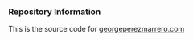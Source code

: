 ### Repository Information
This is the source code for [georgeperezmarrero.com](http://georgeperezmarrero.com/)

